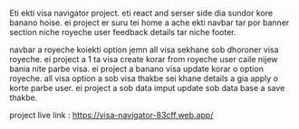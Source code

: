 Eti ekti visa navigator project.
eti react and serser side  dia sundor kore banano hoise.
ei project er suru tei home a ache ekti navbar  tar por banner section niche royeche user feedback details tar niche footer.

navbar a royeche koiekti option jemn all visa sekhane sob dhoroner visa royeche.
ei project a 1 ta visa create korar from royeche user caile nijew bania nite parbe visa.
ei project a banano visa update korar o option royeche.
all visa option a sob visa thakbe sei khane details a gia apply o korte parbe user.
ei project a sob data imput update sob data base a save thakbe.

project live link : https://visa-navigator-83cff.web.app/